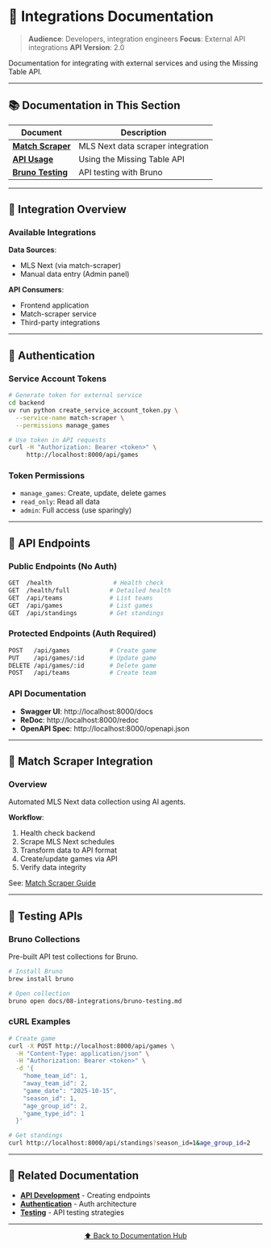 # 🔌 Integrations Documentation

> **Audience**: Developers, integration engineers
> **Focus**: External API integrations
> **API Version**: 2.0

Documentation for integrating with external services and using the Missing Table API.

---

## 📚 Documentation in This Section

| Document | Description |
|----------|-------------|
| **[Match Scraper](match-scraper.md)** | MLS Next data scraper integration |
| **[API Usage](api-usage.md)** | Using the Missing Table API |
| **[Bruno Testing](bruno-testing.md)** | API testing with Bruno |

---

## 🎯 Integration Overview

### Available Integrations

**Data Sources**:
- MLS Next (via match-scraper)
- Manual data entry (Admin panel)

**API Consumers**:
- Frontend application
- Match-scraper service
- Third-party integrations

---

## 🔑 Authentication

### Service Account Tokens

```bash
# Generate token for external service
cd backend
uv run python create_service_account_token.py \
  --service-name match-scraper \
  --permissions manage_games

# Use token in API requests
curl -H "Authorization: Bearer <token>" \
     http://localhost:8000/api/games
```

### Token Permissions

- `manage_games`: Create, update, delete games
- `read_only`: Read all data
- `admin`: Full access (use sparingly)

---

## 📡 API Endpoints

### Public Endpoints (No Auth)

```bash
GET  /health                 # Health check
GET  /health/full           # Detailed health
GET  /api/teams             # List teams
GET  /api/games             # List games
GET  /api/standings         # Get standings
```

### Protected Endpoints (Auth Required)

```bash
POST   /api/games           # Create game
PUT    /api/games/:id       # Update game
DELETE /api/games/:id       # Delete game
POST   /api/teams           # Create team
```

### API Documentation

- **Swagger UI**: http://localhost:8000/docs
- **ReDoc**: http://localhost:8000/redoc
- **OpenAPI Spec**: http://localhost:8000/openapi.json

---

## 🤖 Match Scraper Integration

### Overview

Automated MLS Next data collection using AI agents.

**Workflow**:
1. Health check backend
2. Scrape MLS Next schedules
3. Transform data to API format
4. Create/update games via API
5. Verify data integrity

See: [Match Scraper Guide](match-scraper.md)

---

## 🧪 Testing APIs

### Bruno Collections

Pre-built API test collections for Bruno.

```bash
# Install Bruno
brew install bruno

# Open collection
bruno open docs/08-integrations/bruno-testing.md
```

### cURL Examples

```bash
# Create game
curl -X POST http://localhost:8000/api/games \
  -H "Content-Type: application/json" \
  -H "Authorization: Bearer <token>" \
  -d '{
    "home_team_id": 1,
    "away_team_id": 2,
    "game_date": "2025-10-15",
    "season_id": 1,
    "age_group_id": 2,
    "game_type_id": 1
  }'

# Get standings
curl http://localhost:8000/api/standings?season_id=1&age_group_id=2
```

---

## 📖 Related Documentation

- **[API Development](../02-development/api-development.md)** - Creating endpoints
- **[Authentication](../03-architecture/authentication.md)** - Auth architecture
- **[Testing](../04-testing/)** - API testing strategies

---

<div align="center">

[⬆ Back to Documentation Hub](../README.md)

</div>
